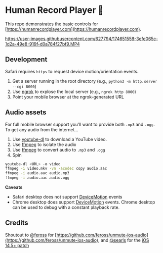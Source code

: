 # Human Record Player 🤳
This repo demonstrates the basic controls for [https://humanrecordplayer.com](https://humanrecordplayer.com).


https://user-images.githubusercontent.com/627794/174651558-3efe065c-1d2a-49e8-919f-d0a784f27bf9.MP4


## Development

Safari requires `https` to request device motion/orientation events.

1. Get a server running in the root directory (e.g., `python3 -m http.server --cgi 8000`)
2. Use [ngrok](https://ngrok.com) to explose the local server (e.g., `ngrok http 8000`)
3. Point your mobile browser at the ngrok-generated URL

## Audio assets

For full mobile browser support you'll want to provide both `.mp3` and `.ogg`. To get any audio from the internet...

1. Use [youtube-dl](http://ytdl-org.github.io/youtube-dl/download.html) to download a YouTube video.
2. Use [ffmpeg](https://www.google.com/search?client=safari&rls=en&q=ffmpeg&ie=UTF-8&oe=UTF-8) to isolate the audio
3. Use [ffmpeg](https://www.google.com/search?client=safari&rls=en&q=ffmpeg&ie=UTF-8&oe=UTF-8) to convert audio to `.mp3` and `.ogg`
4. Spin

```bash
youtube-dl <URL> -o video
ffmpeg -i video.mkv -vn -acodec copy audio.aac
ffmpeg -i audio.aac audio.mp3
ffmpeg -i audio.aac audio.ogg
```

**Caveats**

* Safari desktop does not support [DeviceMotion](https://developer.mozilla.org/en-US/docs/Web/API/Window/devicemotion_event) events
* Chrome desktop does support [DeviceMotion](https://developer.mozilla.org/en-US/docs/Web/API/Window/devicemotion_event) events. Chrome desktop can be used to debug with a constant playback rate.

## Credits
Shoutout to [@feross](https://github.com/sponsors/feross) for [https://github.com/feross/unmute-ios-audio](https://github.com/feross/unmute-ios-audio), and [@searls](https://github.com/searls) for the [iOS 14.5+ patch](https://github.com/searls/unmute-ios-audio/commit/8fc05cdb0d0f63167e0d6047ed1932555b3c9491)
